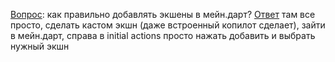 [Вопрос](https://t.me/flutterflow_rus/12427/55801): как правильно добавлять экшены в мейн.дарт?
[Ответ](https://t.me/flutterflow_rus/12427/55803)
там все просто, сделать кастом экшн (даже встроенный копилот сделает), зайти в мейн.дарт, справа в initial actions просто нажать добавить и выбрать нужный экшн